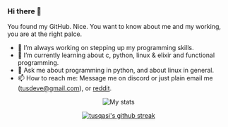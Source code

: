 ### Hi there 👋
You found my GitHub. Nice. You want to know about me and my working, you are at the right palce.

- 🔭 I’m always working on stepping up my programming skills.
- 🌱 I’m currently learning about c, python, linux & elixir and functional programming.
- 💬 Ask me about programming in python, and about linux in general.
- 📫 How to reach me: Message me on discord or just plain email me (tusdeve@gmail.com), or [reddit](https://www.reddit.com/user/tusqasi).  
<div align="center" >    
  
![My stats](https://github-readme-stats.vercel.app/api?username=tusqasi&show_icons=true&theme=merko)  
</div>   
   
<div align="center" >  

  [![tusqasi's github streak](https://github-readme-streak-stats.herokuapp.com/?user=tusqasi&theme=blue-green)](https://github.com/DenverCoder1/github-readme-streak-stats)  
</div>
